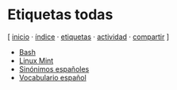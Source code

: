 # Etiquetas todas
[ [inicio](https://github.com/jucardus/jucardus.github.io/blob/main/index.md) · [índice](https://github.com/jucardus/jucardus.github.io/blob/main/indice.md) · [etiquetas](https://github.com/jucardus/jucardus.github.io/blob/main/etiquetas.md) · [actividad](https://github.com/jucardus/jucardus.github.io/blob/main/actividad.md) · [compartir](https://x.com/intent/tweet?text=Etiquetas%20todas%20%E2%80%94%20%C3%8Dndices%2C%20Etiquetas%0A%0ATodas%20las%20etiquetas%20usadas%20en%20el%20sitio%2C%20en%20orden%20alfab%C3%A9tico.%0A%0A%E2%86%92%20https%3A%2F%2Fgithub.com%2Fjucardus%2Fjucardus.github.io%2Fblob%2Fmain%2Fetiquetas.md%0A%0A%23etiquetas_jucardus%0A%23indices_jucardus) ]

* [Bash](https://github.com/jucardus/jucardus.github.io/blob/main/b/a/bash.md)
* [Linux Mint](https://github.com/jucardus/jucardus.github.io/blob/main/l/i/linux-mint.md)
* [Sinónimos españoles](https://github.com/jucardus/jucardus.github.io/blob/main/s/i/sinonimos-espanoles.md)
* [Vocabulario español](https://github.com/jucardus/jucardus.github.io/blob/main/v/o/vocabulario-espanol.md)